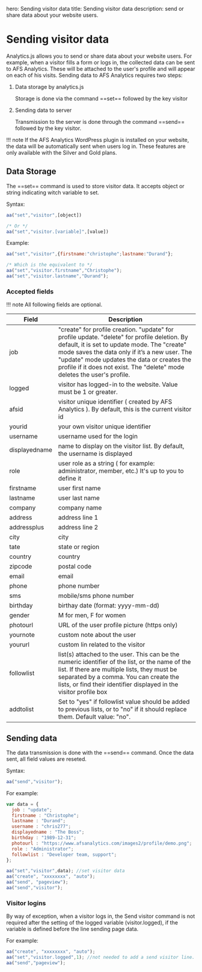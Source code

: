 hero: Sending visitor data
title: Sending visitor data
description: send or share data about your website users.


# Sending visitor data

Analytics.js allows you to send or share data about your website users. For example, when a visitor fills a form or logs in, the collected data can be sent to AFS Analytics. These will be attached to the user's profile and will appear on each of his visits. 
Sending data to AFS Analytics requires two steps: 

1. Data storage by analytics.js
    
    Storage is done via the command ==set== followed by the key visitor

2. Sending data to server

    Transmission to the server is done through the command ==send== followed by the key visitor. 


!!! note
    If the AFS Analytics WordPress plugin is installed on your website, the data will be automatically sent when users log in. These features are only available with the Silver and Gold plans. 

## Data Storage

The ==set== command is used to store visitor data. It accepts object or string indicating witch variable to set. 

Syntax: 
```js
aa("set","visitor",[object])

/* Or */
aa("set","visitor.[variable]",[value])
```

Example: 
```js
aa("set","visitor",{firstname:"christophe";lastname:"Durand"};

/* Which is the equivalent to */
aa("set","visitor.firstname","Christophe");
aa("set","visitor.lastname","Durand");
```

### Accepted fields

!!! note 
    All following fields are optional. 

| Field | Description
| --- | ---
|job| "create" for profile creation. "update" for profile update. "delete" for profile deletion. By default, it is set to update mode. The "create" mode saves the data only if it’s a new user. The "update" mode updates the data or creates the profile if it does not exist. The "delete" mode deletes the user's profile. 
|logged| visitor has logged-in to the website. Value must be 1 or greater.
|afsid| visitor unique identifier ( created by AFS Analytics ). By default, this is the current visitor id
|yourid| your own visitor unique identifier
|username| username used for the login
|displayedname| name to display on the visitor list. By default, the username is displayed
|role| user role as a string ( for example: administrator, member, etc.) It's up to you to define it
|firstname| user first name
|lastname| user last name
|company| company name
|address| address line 1
|addressplus| address line 2
|city| city
|tate| state or region
|country| country
|zipcode| postal code
|email| email
|phone| phone number
|sms| mobile/sms phone number
|birthday| birthay date (format: yyyy-mm-dd)
|gender| M for men, F for women
|photourl| URL of the user profile picture (https only)
|yournote| custom note about the user
|yoururl| custom lin related to the visitor
|followlist| list(s) attached to the user. This can be the numeric identifier of the list, or the name of the list. If there are multiple lists, they must be separated by a comma. You can create the lists, or find their identifier displayed in the visitor profile box
|addtolist| Set to "yes" if followlist value should be added to previous lists, or to "no" if it should replace them. Default value: "no".


## Sending data 
The data transmission is done with the ==send== command. Once the data sent, all field values are reseted. 

Syntax: 
```js
aa("send","visitor");
```

For example: 
```js
var data = {
  job : "update";
  firstname : "Christophe";
  lastname : "Durand";
  username : "chris277";
  displayedname : "The Boss";
  birthday : "1989-12-31";
  photourl : "https://www.afsanalytics.com/images2/profile/demo.png";
  role : "Administrator";
  followlist : "Developer team, support";
};

aa("set","visitor",data); //set visitor data
aa("create", "xxxxxxxx", "auto"); 
aa("send", "pageview");
aa("send","visitor");
```

### Visitor logins 

By way of exception, when a visitor logs in, the Send visitor command is not required after the setting of the logged variable (visitor.logged), if the variable is defined before the line sending page data. 

For example: 
```js
aa("create", "xxxxxxxx", "auto"); 
aa("set","visitor.logged",1); //not needed to add a send visitor line.
aa("send","pageview");
```